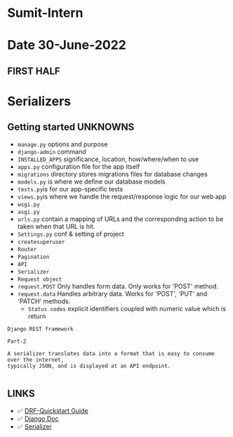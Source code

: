 # Sumit-Intern

# Date 30-June-2022


## FIRST HALF
# Serializers
## Getting started UNKNOWNS
- `manage.py` options and purpose
- `django-admin` command
- `INSTALLED_APPS` significance, location, how/where/when to use
- `apps.py` configuration file for the app itself
- `migrations` directory stores migrations files for database changes
- `models.py` is where we define our database models
- `tests.py`is for our app-specific tests
- `views.py`is where we handle the request/response logic for our web app
- `wsgi.py`
- `asgi.py`
- `urls.py` contain a mapping of URLs and the corresponding action to be taken when that URL is hit.
- `Settings.py` conf & setting of project
- `createsuperuser`
- `Router`
- `Pagination`
- `API`
- `Serializer`
- `Request object`
- `request.POST`   Only handles form data.  Only works for 'POST' method. 
- `request.data`   Handles arbitrary data.  Works for 'POST', 'PUT' and 'PATCH' methods.
  - `Status codes` explicit identifiers coupled with numeric value which is return
```
Django REST framework

Part-2

A serializer translates data into a format that is easy to consume over the internet,
typically JSON, and is displayed at an API endpoint.


```
## LINKS 
- ✅ [DRF-Quickstart Guide](https://www.django-rest-framework.org/tutorial/quickstart/#quickstart)
- ✅ [Django Doc](https://docs.djangoproject.com/en/4.0/topics/db/models/)
- ✅ [Serializer](https://www.django-rest-framework.org/tutorial/1-serialization/)
